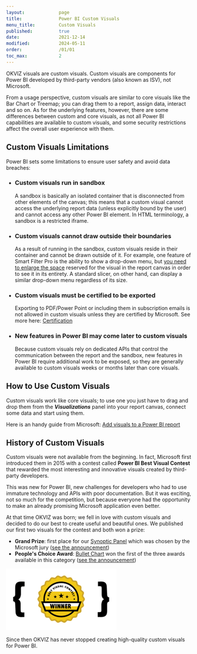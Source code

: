 ```yaml
---
layout:             page
title:              Power BI Custom Visuals
menu_title:         Custom Visuals
published:          true
date:               2021-12-14
modified:           2024-05-11
order:              /01/01
toc_max:            2
---
```


OKVIZ visuals are custom visuals. Custom visuals are components for Power BI developed by third-party vendors (also known as ISV), not Microsoft.

From a usage perspective, custom visuals are similar to core visuals like the Bar Chart or Treemap; you can drag them to a report, assign data, interact and so on. As for the underlying features, however, there are some differences between custom and core visuals, as not all Power BI capabilities are available to custom visuals, and some security restrictions affect the overall user experience with them.


## Custom Visuals Limitations

Power BI sets some limitations to ensure user safety and avoid data breaches:

- ### Custom visuals run in sandbox 
    A sandbox is basically an isolated container that is disconnected from other elements of the canvas; this means that a custom visual cannot access the underlying report data (unless explicitly bound by the user) and cannot access any other Power BI element. In HTML terminology, a sandbox is a restricted iframe.

- ### Custom visuals cannot draw outside their boundaries
    As a result of running in the sandbox, custom visuals reside in their container and cannot be drawn outside of it. For example, one feature of Smart Filter Pro is the ability to show a drop-down menu, but [you need to enlarge the space](../smart-filter-pro/features/sandbox.md) reserved for the visual in the report canvas in order to see it in its entirety. A standard slicer, on other hand, can display a similar drop-down menu regardless of its size.

- ### Custom visuals must be certified to be exported
    Exporting to PDF/Power Point or including them in subscription emails is not allowed in custom visuals unless they are certified by Microsoft. See more here: [Certification](certification.md)

- ### New features in Power BI may come later to custom visuals
    Because custom visuals rely on dedicated APIs that control the communication between the report and the sandbox, new features in Power BI require additional work to be exposed, so they are generally available to custom visuals weeks or months later than core visuals.

## How to Use Custom Visuals

Custom visuals work like core visuals; to use one you just have to drag and drop them from the ***Visualizations*** panel into your report canvas, connect some data and start using them.

Here is an handy guide from Microsoft: [Add visuals to a Power BI report](https://docs.microsoft.com/en-us/power-bi/visuals/power-bi-report-add-visualizations-i)


## History of Custom Visuals

Custom visuals were not available from the beginning. In fact, Microsoft first introduced them in 2015 with a contest called **Power BI Best Visual Contest** that rewarded the most interesting and innovative visuals created by third-party developers.   

This was new for Power BI, new challenges for developers who had to use immature technology and APIs with poor documentation. But it was exciting, not so much for the competition, but because everyone had the opportunity to make an already promising Microsoft application even better.

At that time OKVIZ was born; we fell in love with custom visuals and decided to do our best to create useful and beautiful ones.
We published our first two visuals for the contest and both won a prize:
- **Grand Prize**: first place for our [Synoptic Panel](../synoptic-panel/index) which was chosen by the Microsoft jury ([see the announcement](https://powerbi.microsoft.com/en-us/blog/power-bi-best-visual-contest-announcing-the-contest-winners/))
- **People's Choice Award**: [Bullet Chart](../bullet-chart/index.md) won the first of the three awards available in this category ([see the announcement](https://powerbi.microsoft.com/en-us/blog/power-bi-best-visual-contest-1st-people-s-choice-award/))

<img src="images/pbi-best-visual-contest.png" width="300" class="naked">

Since then OKVIZ has never stopped creating high-quality custom visuals for Power BI.